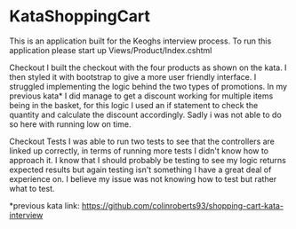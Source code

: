 # KataShoppingCart

This is an application built for the Keoghs interview process.
To run this application please start up Views/Product/Index.cshtml


Checkout
I built the checkout with the four products as shown on the kata. I then styled it with bootstrap to give a more user friendly interface. I struggled implementing the logic behind the two types of promotions. In my previous kata* I did manage to get a discount working for multiple items being in the basket, for this logic I used an if statement to check the quantity and calculate the discount accordingly. Sadly i was not able to do so here with running low on time.


Checkout Tests
I was able to run two tests to see that the controllers are linked up correctly, in terms of running more tests I didn't know how to approach it. I know that I should probably be testing to see my logic returns expected results but again testing isn't something I have a great deal of experience on. I believe my issue was not knowing how to test but rather what to test.



*previous kata link: https://github.com/colinroberts93/shopping-cart-kata-interview
